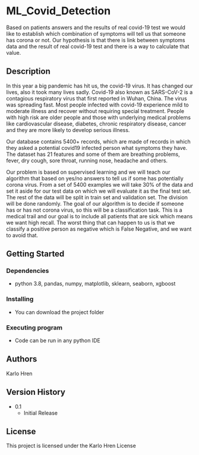 # ML_Covid_Detection
Based on patients answers and the results of real covid-19 test we would like to establish which combination of symptoms will tell us that someone has corona or not. Our hypothesis is that there is link between symptoms data and the result of real covid-19 test and there is a way to calculate that value.

## Description
In this year a big pandemic has hit us, the covid-19 virus. It has changed our lives, also it took many lives
sadly. Covid-19 also known as SARS-CoV-2 is a contagious respiratory virus that first reported in Wuhan,
China. The virus was spreading fast. Most people infected with covid-19 experience mild to moderate
illness and recover without requiring special treatment. People with high risk are older people and
those with underlying medical problems like cardiovascular disease, diabetes, chronic respiratory
disease, cancer and they are more likely to develop serious illness.

Our database contains 5400+ records, which are made of records in which they asked a potential covid19 infected person what symptoms they have. The dataset has 21 features and some of them are
breathing problems, fever, dry cough, sore throat, running nose, headache and others.

Our problem is based on supervised learning and we will teach our algorithm that based on yes/no
answers to tell us if some has potentially corona virus. From a set of 5400 examples we will take 30% of
the data and set it aside for our test data on which we will evaluate it as the final test set. The rest of the
data will be split in train set and validation set. The division will be done randomly.
The goal of our algorithm is to decide if someone has or has not corona virus, so this will be a
classification task. This is a medical trail and our goal is to include all patients that are sick which means
we want high recall. The worst thing that can happen to us is that we classify a positive person as
negative which is False Negative, and we want to avoid that.

## Getting Started

### Dependencies

* python 3.8, pandas, numpy, matplotlib, sklearn, seaborn, xgboost

### Installing

* You can download the project folder

### Executing program

* Code can be run in any python IDE

## Authors

Karlo Hren

## Version History

* 0.1
    * Initial Release

## License

This project is licensed under the Karlo Hren License

